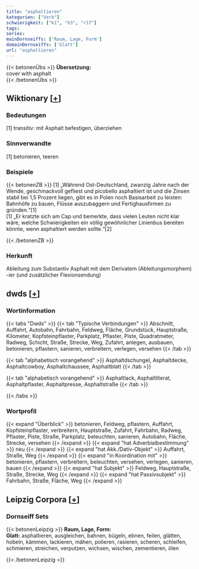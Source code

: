 ```yaml
---
title: "asphaltieren"
kategorien: ["Verb"]
schwierigkeit: ["k1", "h3", "r17"]
tags:
series:
mainDornseiffs: ['Raum, Lage, Form']
domainDornseiffs: ['Glatt']
url: "asphaltieren"
---
```


{{< betonenÜbs >}}
**Übersetzung:**  
cover with asphalt  
{{< /betonenÜbs >}}

## Wiktionary [[+](https://de.wiktionary.org/wiki/asphaltieren)]

### Bedeutungen
[1] transitiv: mit Asphalt befestigen, überziehen  

### Sinnverwandte
[1] betonieren, teeren  

### Beispiele
{{< betonenZB >}}
[1] „Während Ost-Deutschland, zwanzig Jahre nach der Wende, geschmackvoll gefliest und picobello asphaltiert ist und die Zinsen stabil bei 1,5 Prozent liegen, gibt es in Polen noch Basisarbeit zu leisten: Bahnhöfe zu bauen, Flüsse auszubaggern und Fertighausfirmen zu gründen.“[1]  
[1] „Er kratzte sich am Cap und bemerkte, dass vielen Leuten nicht klar wäre, welche Schwierigkeiten ein völlig gewöhnlicher Linienbus bereiten könnte, wenn asphaltiert werden sollte.“[2]  

{{< /betonenZB >}}
### Herkunft
Ableitung zum Substantiv Asphalt mit dem Derivatem (Ableitungsmorphem) -ier (und zusätzlicher Flexionsendung)  



## dwds [[+](https://www.dwds.de/wb/asphaltieren)]

### Wortinformation
{{< tabs "Dwds" >}}
{{< tab "Typische Verbindungen" >}}
Abschnitt, Auffahrt, Autobahn, Fahrbahn, Feldweg, Fläche, Grundstück, Hauptstraße, Kilometer, Kopfsteinpflaster, Parkplatz, Pflaster, Piste, Quadratmeter, Radweg, Schicht, Straße, Strecke, Weg, Zufahrt, anlegen, ausbauen, betonieren, pflastern, sanieren, verbreitern, verlegen, versehen
{{< /tab >}}

{{< tab "alphabetisch vorangehend" >}}
Asphaltdschungel, Asphaltdecke, Asphaltcowboy, Asphaltchaussee, Asphaltblatt
{{< /tab >}}

{{< tab "alphabetisch vorangehend" >}}
Asphaltlack, Asphaltliterat, Asphaltpflaster, Asphaltpresse, Asphaltstraße
{{< /tab >}}

{{< /tabs >}}

### Wortprofil
{{< expand "Überblick" >}} betonieren, Feldweg, pflastern, Auffahrt, Kopfsteinpflaster, verbreitern, Hauptstraße, Zufahrt, Fahrbahn, Radweg, Pflaster, Piste, Straße, Parkplatz, beleuchten, sanieren, Autobahn, Fläche, Strecke, versehen {{< /expand >}}
{{< expand "hat Adverbialbestimmung" >}} neu {{< /expand >}}
{{< expand "hat Akk./Dativ-Objekt" >}} Auffahrt, Straße, Weg {{< /expand >}}
{{< expand "in Koordination mit" >}} betonieren, pflastern, verbreitern, beleuchten, versehen, verlegen, sanieren, bauen {{< /expand >}}
{{< expand "hat Subjekt" >}} Feldweg, Hauptstraße, Straße, Strecke, Weg {{< /expand >}}
{{< expand "hat Passivsubjekt" >}} Fahrbahn, Straße, Fläche, Weg {{< /expand >}}

## Leipzig Corpora [[+](https://corpora.uni-leipzig.de/en/res?word=asphaltieren&corpusId=deu_newscrawl-public_2018)]

### Dornseiff Sets
{{< betonenLeipzig >}}
**Raum, Lage, Form:**  
**Glatt:** asphaltieren, ausgleichen, bahnen, bügeln, ebnen, feilen, glätten, hobeln, kämmen, lackieren, mähen, polieren, rasieren, scheren, schleifen, schmieren, streichen, verputzen, wichsen, wischen, zementieren, ölen  

{{< /betonenLeipzig >}}
